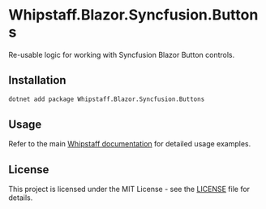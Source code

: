 # Whipstaff.Blazor.Syncfusion.Buttons

Re-usable logic for working with Syncfusion Blazor Button controls.

## Installation

```bash
dotnet add package Whipstaff.Blazor.Syncfusion.Buttons
```

## Usage

Refer to the main [Whipstaff documentation](https://github.com/dpvreony/whipstaff) for detailed usage examples.

## License

This project is licensed under the MIT License - see the [LICENSE](https://github.com/dpvreony/whipstaff/blob/main/LICENSE) file for details.

